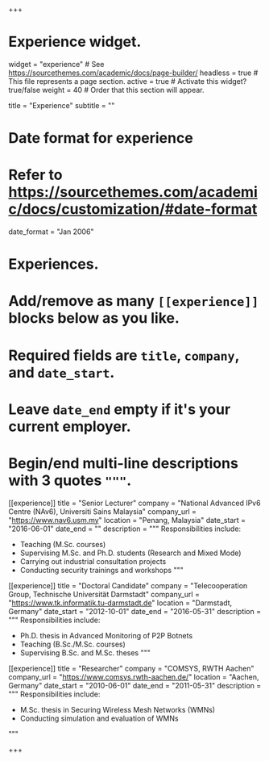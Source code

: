 +++
# Experience widget.
widget = "experience"  # See https://sourcethemes.com/academic/docs/page-builder/
headless = true  # This file represents a page section.
active = true  # Activate this widget? true/false
weight = 40  # Order that this section will appear.

title = "Experience"
subtitle = ""

# Date format for experience
#   Refer to https://sourcethemes.com/academic/docs/customization/#date-format
date_format = "Jan 2006"

# Experiences.
#   Add/remove as many `[[experience]]` blocks below as you like.
#   Required fields are `title`, `company`, and `date_start`.
#   Leave `date_end` empty if it's your current employer.
#   Begin/end multi-line descriptions with 3 quotes `"""`.

[[experience]]
  title = "Senior Lecturer"
  company = "National Advanced IPv6 Centre (NAv6), Universiti Sains Malaysia"
  company_url = "https://www.nav6.usm.my"
  location = "Penang, Malaysia"
  date_start = "2016-06-01"
  date_end = ""
  description = """
  Responsibilities include:
  
  * Teaching (M.Sc. courses)
  * Supervising M.Sc. and Ph.D. students (Research and Mixed Mode)
  * Carrying out industrial consultation projects 
  * Conducting security trainings and workshops
  """

[[experience]]
  title = "Doctoral Candidate"
  company = "Telecooperation Group, Technische Universität Darmstadt"
  company_url = "https://www.tk.informatik.tu-darmstadt.de"
  location = "Darmstadt, Germany"
  date_start = "2012-10-01"
  date_end = "2016-05-31"
  description = """
  Responsibilities include:
  
  * Ph.D. thesis in Advanced Monitoring of P2P Botnets
  * Teaching (B.Sc./M.Sc. courses)
  * Supervising B.Sc. and M.Sc. theses
  """

[[experience]]
  title = "Researcher"
  company = "COMSYS, RWTH Aachen"
  company_url = "https://www.comsys.rwth-aachen.de/"
  location = "Aachen, Germany"
  date_start = "2010-06-01"
  date_end = "2011-05-31"
  description = """
  Responsibilities include:

  * M.Sc. thesis in Securing Wireless Mesh Networks (WMNs)
  * Conducting simulation and evaluation of WMNs
  
  """

+++
